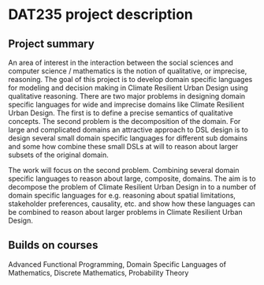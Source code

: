 # DAT235 project description

## Project summary
An area of interest in the interaction between the social sciences and computer science / mathematics is the notion
of qualitative, or imprecise, reasoning. The goal of this project is to develop domain specific languages
for modeling and decision making in Climate Resilient Urban Design using qualitative reasoning.
There are two major problems in designing domain specific languages for wide and imprecise
domains like Climate Resilient Urban Design. The first is to define a precise semantics
of qualitative concepts. The second problem is the decomposition of the domain. For large and complicated
domains an attractive approach to DSL design is to design several small domain specific languages
for different sub domains and some how combine these small DSLs at will to reason about larger subsets of the original domain.

The work will focus on the second problem. Combining several domain specific languages to reason about
large, composite, domains. The aim is to decompose the problem of Climate Resilient Urban Design
in to a number of domain specific languages for e.g. reasoning about spatial limitations,
stakeholder preferences, causality, etc. and show how these languages can be combined
to reason about larger problems in Climate Resilient Urban Design.

## Builds on courses
Advanced Functional Programming, Domain Specific Languages of Mathematics, Discrete Mathematics, Probability Theory
